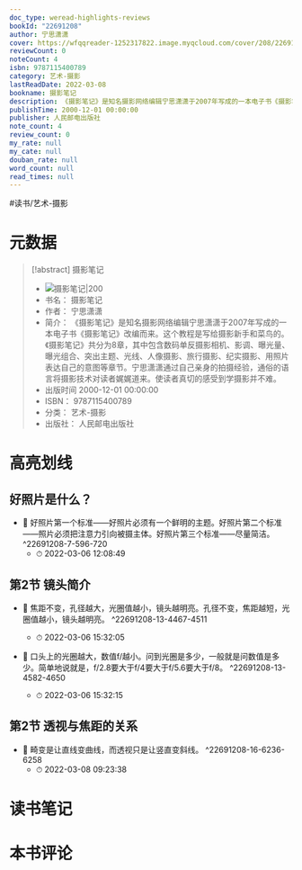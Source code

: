 ```yaml
---
doc_type: weread-highlights-reviews
bookId: "22691208"
author: 宁思潇潇
cover: https://wfqqreader-1252317822.image.myqcloud.com/cover/208/22691208/t7_22691208.jpg
reviewCount: 0
noteCount: 4
isbn: 9787115400789
category: 艺术-摄影
lastReadDate: 2022-03-08
bookname: 摄影笔记
description: 《摄影笔记》是知名摄影网络编辑宁思潇潇于2007年写成的一本电子书《摄影笔记》改编而来。这个教程是写给摄影新手和菜鸟的。《摄影笔记》共分为8章，其中包含数码单反摄影相机、影调、曝光量、曝光组合、突出主题、光线、人像摄影、旅行摄影、纪实摄影、用照片表达自己的意图等章节。宁思潇潇通过自己亲身的拍摄经验，通俗的语言将摄影技术对读者娓娓道来。使读者真切的感受到学摄影并不难。
publishTime: 2000-12-01 00:00:00
publisher: 人民邮电出版社
note_count: 4
review_count: 0
my_rate: null
my_cate: null
douban_rate: null
word_count: null
read_times: null
---
```


#读书/艺术-摄影

# 元数据
> [!abstract] 摄影笔记
> - ![ 摄影笔记|200](https://wfqqreader-1252317822.image.myqcloud.com/cover/208/22691208/t7_22691208.jpg)
> - 书名： 摄影笔记
> - 作者： 宁思潇潇
> - 简介： 《摄影笔记》是知名摄影网络编辑宁思潇潇于2007年写成的一本电子书《摄影笔记》改编而来。这个教程是写给摄影新手和菜鸟的。《摄影笔记》共分为8章，其中包含数码单反摄影相机、影调、曝光量、曝光组合、突出主题、光线、人像摄影、旅行摄影、纪实摄影、用照片表达自己的意图等章节。宁思潇潇通过自己亲身的拍摄经验，通俗的语言将摄影技术对读者娓娓道来。使读者真切的感受到学摄影并不难。
> - 出版时间 2000-12-01 00:00:00
> - ISBN： 9787115400789
> - 分类： 艺术-摄影
> - 出版社： 人民邮电出版社

# 高亮划线

## 好照片是什么？


- 📌 好照片第一个标准——好照片必须有一个鲜明的主题。好照片第二个标准——照片必须把注意力引向被摄主体。好照片第三个标准——尽量简洁。 ^22691208-7-596-720
    - ⏱ 2022-03-06 12:08:49 
## 第2节 镜头简介


- 📌 焦距不变，孔径越大，光圈值越小，镜头越明亮。孔径不变，焦距越短，光圈值越小，镜头越明亮。 ^22691208-13-4467-4511
    - ⏱ 2022-03-06 15:32:05 

- 📌 口头上的光圈越大，数值f/越小。问到光圈是多少，一般就是问数值是多少。简单地说就是，f/2.8要大于f/4要大于f/5.6要大于f/8。 ^22691208-13-4582-4650
    - ⏱ 2022-03-06 15:32:15 
## 第2节 透视与焦距的关系


- 📌 畸变是让直线变曲线，而透视只是让竖直变斜线。 ^22691208-16-6236-6258
    - ⏱ 2022-03-08 09:23:38 
# 读书笔记

# 本书评论
